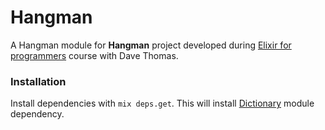 # Hangman

A Hangman module for **Hangman** project developed during [Elixir for programmers](https://codestool.coding-gnome.com/courses/elixir-for-programmers) course with Dave Thomas.

### Installation

Install dependencies with `mix deps.get`.
This will install [Dictionary](https://github.com/belgoros/dictionary) module dependency.
